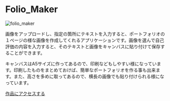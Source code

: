 # Folio_Maker  
![folio_maker](https://user-images.githubusercontent.com/91712904/176201531-d9552250-9260-48f3-8a0e-d45e1684a738.jpg)  


画像をアップロードし、指定の箇所にテキストを入力すると、ポートフォリオの１ページの様な画像を作成してくれるアプリケーションです。画像を選んで自己評価の内容を入力すると、そのテキストと画像をキャンバスに貼り付けて保存することができます。

キャンバスはA5サイズに作ってあるので、印刷などもしやすい様になっています。印刷したものをまとめておけば、簡単なポートフォリオを作る事も出来ます。また、高さを多めに取ってあるので、横長の画像でも貼り付けられる様になっています。  

[作品にアクセスする](https://garnier1909.github.io/Folio_Maker/)

